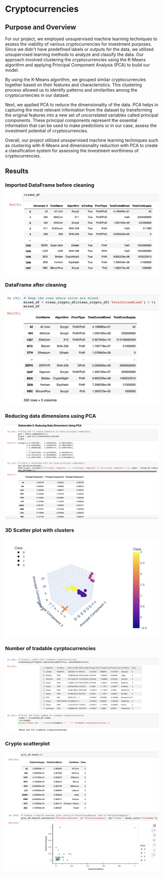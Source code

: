 # Cryptocurrencies

## Purpose and Overview

For our project, we employed unsupervised machine learning techniques to assess the viability of various cryptocurrencies for investment purposes. Since we didn't have predefined labels or outputs for the data, we utilized unsupervised learning methods to analyze and classify the data. Our approach involved clustering the cryptocurrencies using the K-Means algorithm and applying Principal Component Analysis (PCA) to build our model.

By using the K-Means algorithm, we grouped similar cryptocurrencies together based on their features and characteristics. This clustering process allowed us to identify patterns and similarities among the cryptocurrencies in our dataset.

Next, we applied PCA to reduce the dimensionality of the data. PCA helps in capturing the most relevant information from the dataset by transforming the original features into a new set of uncorrelated variables called principal components. These principal components represent the essential information that can be used to make predictions or in our case, assess the investment potential of cryptocurrencies.

Overall, our project utilized unsupervised machine learning techniques such as clustering with K-Means and dimensionality reduction with PCA to create a classification system for assessing the investment worthiness of cryptocurrencies.

## Results

### Imported DataFrame before cleaning

![](resources/traded.png)

### DataFrame after cleaning

![](resources/dataframe.png)

### Reducing data dimensions using PCA

![](resources/pca.png)

### 3D Scatter plot with clusters

![](resources/3d_scatter.png)

### Number of tradable cyrptocurrencies

![](resources/tradable.png)

### Crypto scatterplot

![](resources/scatterplot.png)

